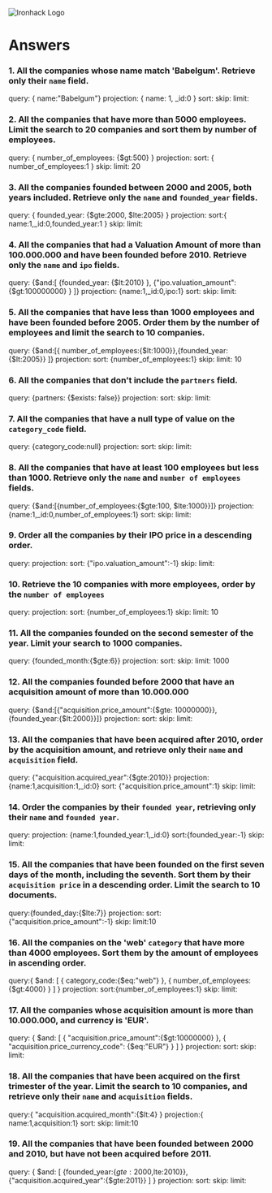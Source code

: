 ![Ironhack Logo](https://i.imgur.com/1QgrNNw.png)

# Answers

### 1. All the companies whose name match 'Babelgum'. Retrieve only their `name` field.

query: { name:"Babelgum"}
projection: { name: 1, _id:0 }
sort:
skip:
limit:

### 2. All the companies that have more than 5000 employees. Limit the search to 20 companies and sort them by **number of employees**.

query: { number_of_employees: {$gt:500} }
projection:
sort: { number_of_employees:1 }
skip:
limit: 20

### 3. All the companies founded between 2000 and 2005, both years included. Retrieve only the `name` and `founded_year` fields.

query: { founded_year: {$gte:2000, $lte:2005} }
projection:
sort:{ name:1,_id:0,founded_year:1 }
skip:
limit:

### 4. All the companies that had a Valuation Amount of more than 100.000.000 and have been founded before 2010. Retrieve only the `name` and `ipo` fields.

query: {$and:[ {founded_year: {$lt:2010} }, {"ipo.valuation_amount": {$gt:100000000} } ]}
projection: {name:1,_id:0,ipo:1}
sort:
skip:
limit:

### 5. All the companies that have less than 1000 employees and have been founded before 2005. Order them by the number of employees and limit the search to 10 companies.

query: {$and:[{ number_of_employees:{$lt:1000}},{founded_year:{$lt:2005}} ]}
projection:
sort: {number_of_employees:1}
skip:
limit: 10

### 6. All the companies that don't include the `partners` field.

query: {partners: {$exists: false}}
projection:
sort:
skip:
limit:

### 7. All the companies that have a null type of value on the `category_code` field.

query: {category_code:null}
projection:
sort:
skip:
limit:

### 8. All the companies that have at least 100 employees but less than 1000. Retrieve only the `name` and `number of employees` fields.

query: {$and:[{number_of_employees:{$gte:100, $lte:1000}}]}
projection: {name:1,_id:0,number_of_employees:1}
sort:
skip:
limit:

### 9. Order all the companies by their IPO price in a descending order.

query:
projection:
sort: {"ipo.valuation_amount":-1}
skip:
limit:

### 10. Retrieve the 10 companies with more employees, order by the `number of employees`

query:
projection:
sort: {number_of_employees:1}
skip:
limit: 10

### 11. All the companies founded on the second semester of the year. Limit your search to 1000 companies.

query:   {founded_month:{$gte:6}}
projection:
sort:
skip:
limit: 1000

### 12. All the companies founded before 2000 that have an acquisition amount of more than 10.000.000

query: {$and:[{"acquisition.price_amount":{$gte: 10000000}},{founded_year:{$lt:2000}}]}
projection:
sort:
skip:
limit:

### 13. All the companies that have been acquired after 2010, order by the acquisition amount, and retrieve only their `name` and `acquisition` field.

query: {"acquisition.acquired_year":{$gte:2010}}
projection: {name:1,acquisition:1,_id:0}
sort: {"acquisition.price_amount":1}
skip:
limit:

### 14. Order the companies by their `founded year`, retrieving only their `name` and `founded year`.

query:
projection: {name:1,founded_year:1,_id:0}
sort:{founded_year:-1}
skip:
limit:

### 15. All the companies that have been founded on the first seven days of the month, including the seventh. Sort them by their `acquisition price` in a descending order. Limit the search to 10 documents.

query:{founded_day:{$lte:7}}
projection:
sort:{"acquisition.price_amount":-1}
skip:
limit:10

### 16. All the companies on the 'web' `category` that have more than 4000 employees. Sort them by the amount of employees in ascending order.

query:{ $and: [ { category_code:{$eq:"web"} }, { number_of_employees:{$gt:4000} } ] }
projection:
sort:{number_of_employees:1}
skip:
limit:

### 17. All the companies whose acquisition amount is more than 10.000.000, and currency is 'EUR'.

query: { $and: [ { "acquisition.price_amount":{$gt:10000000} }, { "acquisition.price_currency_code": {$eq:"EUR"} } ] }
projection:
sort:
skip:
limit:

### 18. All the companies that have been acquired on the first trimester of the year. Limit the search to 10 companies, and retrieve only their `name` and `acquisition` fields.

query:{ "acquisition.acquired_month":{$lt:4} }
projection:{ name:1,acquisition:1}
sort:
skip:
limit:10

### 19. All the companies that have been founded between 2000 and 2010, but have not been acquired before 2011.

query: { $and: [ {founded_year:{$gte:2000,$lte:2010}}, {"acquisition.acquired_year":{$gte:2011}} ] }
projection:
sort:
skip:
limit:
